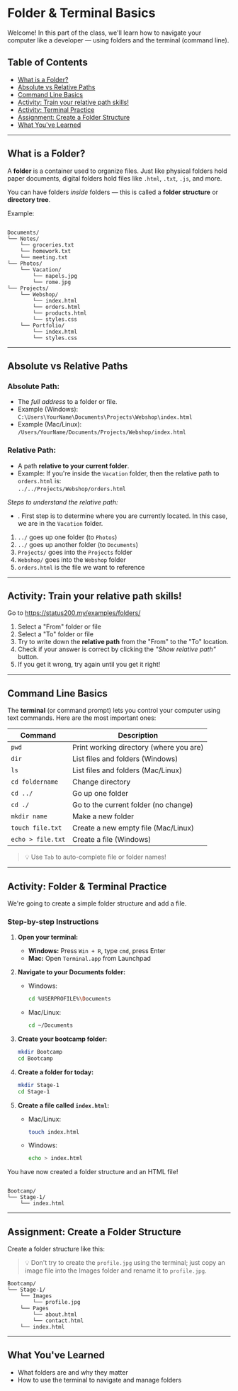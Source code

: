 # Folder & Terminal Basics

Welcome! In this part of the class, we'll learn how to navigate your computer like a developer — using folders and the terminal (command line).

<!-- Add an index -->

## Table of Contents

-   [What is a Folder?](#what-is-a-folder)
-   [Absolute vs Relative Paths](#absolute-vs-relative-paths)
-   [Command Line Basics](#command-line-basics)
-   [Activity: Train your relative path skills!](#activity-train-your-relative-path-skills)
-   [Activity: Terminal Practice](#activity-terminal-practice)
-   [Assignment: Create a Folder Structure](#assignment-create-a-folder-structure)
-   [What You've Learned](#what-youve-learned)

---

## What is a Folder?

A **folder** is a container used to organize files. Just like physical folders hold paper documents, digital folders hold files like `.html`, `.txt`, `.js`, and more.

You can have folders _inside_ folders — this is called a **folder structure** or **directory tree**.

Example:

```

Documents/
└── Notes/
    └── groceries.txt
    └── homework.txt
    └── meeting.txt
└── Photos/
    └── Vacation/
        └── napels.jpg
        └── rome.jpg
└── Projects/
    └── Webshop/
        └── index.html
        └── orders.html
        └── products.html
        └── styles.css
    └── Portfolio/
        └── index.html
        └── styles.css

```

---

## Absolute vs Relative Paths

### Absolute Path:

-   The _full address_ to a folder or file.
-   Example (Windows): `C:\Users\YourName\Documents\Projects\Webshop\index.html`
-   Example (Mac/Linux): `/Users/YourName/Documents/Projects/Webshop/index.html`

### Relative Path:

-   A path **relative to your current folder**.
-   Example: If you're inside the `Vacation` folder, then the relative path to `orders.html` is:  
    `../../Projects/Webshop/orders.html`

_Steps to understand the relative path:_

-   . First step is to determine where you are currently located. In this case, we are in the `Vacation` folder.

1. `../` goes up one folder (to `Photos`)
2. `../` goes up another folder (to `Documents`)
3. `Projects/` goes into the `Projects` folder
4. `Webshop/` goes into the `Webshop` folder
5. `orders.html` is the file we want to reference

---

## Activity: Train your relative path skills!

Go to https://status200.my/examples/folders/

1. Select a "From" folder or file
2. Select a "To" folder or file
3. Try to write down the **relative path** from the "From" to the "To" location.
4. Check if your answer is correct by clicking the _"Show relative path"_ button.
5. If you get it wrong, try again until you get it right!

---

## Command Line Basics

The **terminal** (or command prompt) lets you control your computer using text commands. Here are the most important ones:

| Command           | Description                             |
| ----------------- | --------------------------------------- |
| `pwd`             | Print working directory (where you are) |
| `dir`             | List files and folders (Windows)        |
| `ls`              | List files and folders (Mac/Linux)      |
| `cd foldername`   | Change directory                        |
| `cd ../`          | Go up one folder                        |
| `cd ./`           | Go to the current folder (no change)    |
| `mkdir name`      | Make a new folder                       |
| `touch file.txt`  | Create a new empty file (Mac/Linux)     |
| `echo > file.txt` | Create a file (Windows)                 |

> 💡 Use `Tab` to auto-complete file or folder names!

---

## Activity: Folder & Terminal Practice

We're going to create a simple folder structure and add a file.

### Step-by-step Instructions

1. **Open your terminal:**

    - **Windows:** Press `Win + R`, type `cmd`, press Enter
    - **Mac:** Open `Terminal.app` from Launchpad

2. **Navigate to your Documents folder:**

    - Windows:
        ```bash
        cd %USERPROFILE%\Documents
        ```
    - Mac/Linux:
        ```bash
        cd ~/Documents
        ```

3. **Create your bootcamp folder:**

    ```bash
    mkdir Bootcamp
    cd Bootcamp
    ```

4. **Create a folder for today:**

    ```bash
    mkdir Stage-1
    cd Stage-1
    ```

5. **Create a file called `index.html`:**

    - Mac/Linux:

        ```bash
        touch index.html
        ```

    - Windows:

        ```bash
        echo > index.html
        ```

You have now created a folder structure and an HTML file!

```

Bootcamp/
└── Stage-1/
    └── index.html
```

---

## Assignment: Create a Folder Structure

Create a folder structure like this:

> 💡 Don't try to create the `profile.jpg` using the terminal; just copy an image file into the Images folder and rename it to `profile.jpg`.

```
Bootcamp/
└── Stage-1/
    └── Images
        └── profile.jpg
    └── Pages
        └── about.html
        └── contact.html
    └── index.html
```

---

## What You've Learned

-   What folders are and why they matter
-   How to use the terminal to navigate and manage folders
